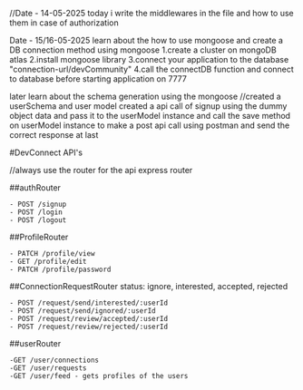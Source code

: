 //Date - 14-05-2025
today i write the middlewares in the file and how to use them in case of authorization

Date - 15/16-05-2025
learn about the how to use mongoose and create a DB connection method using mongoose
1.create a cluster on mongoDB atlas
2.install mongoose library
3.connect your application to the database "connection-url/devCommunity"
4.call the connectDB function and connect to database before starting application on 7777

later learn about the schema generation using the mongoose
//created a userSchema and user model
created a api call of signup using the dummy object data and pass it to the userModel instance
and call the save method on userModel instance to make a post api call using postman and send the correct response at last

#DevConnect API's

//always use the router for the api express router

##authRouter

    - POST /signup
    - POST /login
    - POST /logout

##ProfileRouter

    - PATCH /profile/view
    - GET /profile/edit
    - PATCH /profile/password

##ConnectionRequestRouter
status: ignore, interested, accepted, rejected

    - POST /request/send/interested/:userId
    - POST /request/send/ignored/:userId
    - POST /request/review/accepted/:userId
    - POST /request/review/rejected/:userId

##userRouter

    -GET /user/connections
    -GET /user/requests
    -GET /user/feed - gets profiles of the users
